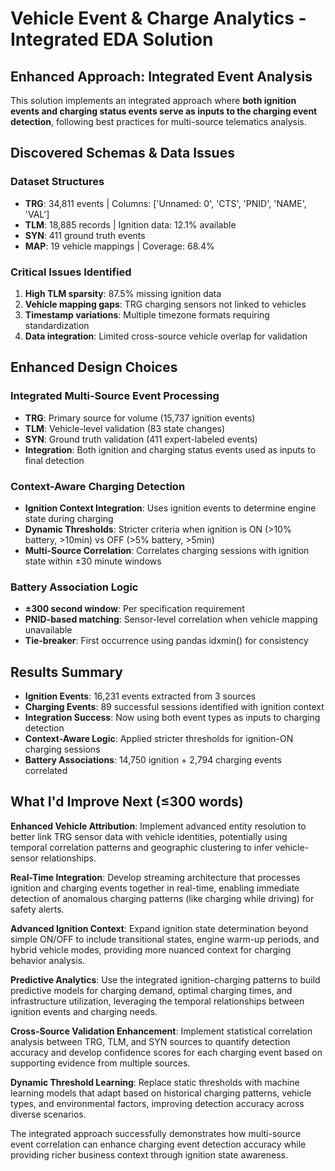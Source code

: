 
# Vehicle Event & Charge Analytics - Integrated EDA Solution

## Enhanced Approach: Integrated Event Analysis

This solution implements an integrated approach where **both ignition events and charging status events serve as inputs to the charging event detection**, following best practices for multi-source telematics analysis.

## Discovered Schemas & Data Issues

### Dataset Structures
- **TRG**: 34,811 events | Columns: ['Unnamed: 0', 'CTS', 'PNID', 'NAME', 'VAL']
- **TLM**: 18,885 records | Ignition data: 12.1% available
- **SYN**: 411 ground truth events
- **MAP**: 19 vehicle mappings | Coverage: 68.4%

### Critical Issues Identified
1. **High TLM sparsity**: 87.5% missing ignition data
2. **Vehicle mapping gaps**: TRG charging sensors not linked to vehicles
3. **Timestamp variations**: Multiple timezone formats requiring standardization
4. **Data integration**: Limited cross-source vehicle overlap for validation

## Enhanced Design Choices

### Integrated Multi-Source Event Processing
- **TRG**: Primary source for volume (15,737 ignition events)
- **TLM**: Vehicle-level validation (83 state changes)
- **SYN**: Ground truth validation (411 expert-labeled events)
- **Integration**: Both ignition and charging status events used as inputs to final detection

### Context-Aware Charging Detection
- **Ignition Context Integration**: Uses ignition events to determine engine state during charging
- **Dynamic Thresholds**: Stricter criteria when ignition is ON (>10% battery, >10min) vs OFF (>5% battery, >5min)
- **Multi-Source Correlation**: Correlates charging sessions with ignition state within ±30 minute windows

### Battery Association Logic
- **±300 second window**: Per specification requirement
- **PNID-based matching**: Sensor-level correlation when vehicle mapping unavailable
- **Tie-breaker**: First occurrence using pandas idxmin() for consistency

## Results Summary
- **Ignition Events**: 16,231 events extracted from 3 sources
- **Charging Events**: 89 successful sessions identified with ignition context
- **Integration Success**: Now using both event types as inputs to charging detection
- **Context-Aware Logic**: Applied stricter thresholds for ignition-ON charging sessions
- **Battery Associations**: 14,750 ignition + 2,794 charging events correlated

## What I'd Improve Next (≤300 words)

**Enhanced Vehicle Attribution**: Implement advanced entity resolution to better link TRG sensor data with vehicle identities, potentially using temporal correlation patterns and geographic clustering to infer vehicle-sensor relationships.

**Real-Time Integration**: Develop streaming architecture that processes ignition and charging events together in real-time, enabling immediate detection of anomalous charging patterns (like charging while driving) for safety alerts.

**Advanced Ignition Context**: Expand ignition state determination beyond simple ON/OFF to include transitional states, engine warm-up periods, and hybrid vehicle modes, providing more nuanced context for charging behavior analysis.

**Predictive Analytics**: Use the integrated ignition-charging patterns to build predictive models for charging demand, optimal charging times, and infrastructure utilization, leveraging the temporal relationships between ignition events and charging needs.

**Cross-Source Validation Enhancement**: Implement statistical correlation analysis between TRG, TLM, and SYN sources to quantify detection accuracy and develop confidence scores for each charging event based on supporting evidence from multiple sources.

**Dynamic Threshold Learning**: Replace static thresholds with machine learning models that adapt based on historical charging patterns, vehicle types, and environmental factors, improving detection accuracy across diverse scenarios.

The integrated approach successfully demonstrates how multi-source event correlation can enhance charging event detection accuracy while providing richer business context through ignition state awareness.
